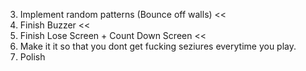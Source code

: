 3. Implement random patterns (Bounce off walls) << 
5. Finish Buzzer << 
6. Finish Lose Screen + Count Down Screen << 
7. Make it it so that you dont get fucking seziures everytime you play. 
8. Polish
